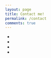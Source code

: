 ```yaml
---
layout: page
title: Contact me!
permalink: /contact
comments: true
---
```

<!-- Add icon library -->
<link rel="stylesheet" href="https://cdnjs.cloudflare.com/ajax/libs/font-awesome/4.7.0/css/font-awesome.min.css">

<!-- Add font awesome icons -->
<header>
    <nav>
        <ul class="nav-right-section">
            <li>
                <a href="https://www.instagram.com/valeriacartagenav_/" class="fa fa-instagram"></a>
            </li>
            <li>
                <a href="https://www.linkedin.com/in/valeriacartagena/" class="fa fa-linkedin"></a>
            </li>
            <li>
                <a href="https:www.twitter.com" class="fa fa-twitter"></a>
            </li>
            <li>
                <a href="https://www.github.com/valeriacartagena/" class="fa fa-github"></a>
            </li>
        </ul>
    </nav>
</header>